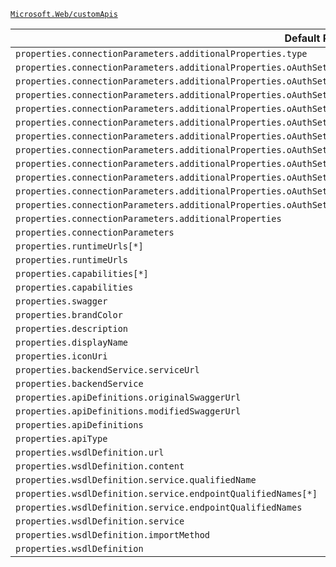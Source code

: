 [`Microsoft.Web/customApis`](https://docs.microsoft.com/en-us/azure/templates/microsoft.web/customapis)

| Default Path | Alias |
|---|---|
| `properties.connectionParameters.additionalProperties.type` | `Microsoft.Web/customApis/connectionParameters.additionalProperties.type` |
| `properties.connectionParameters.additionalProperties.oAuthSettings.identityProvider` | `Microsoft.Web/customApis/connectionParameters.additionalProperties.oAuthSettings.identityProvider` |
| `properties.connectionParameters.additionalProperties.oAuthSettings.clientId` | `Microsoft.Web/customApis/connectionParameters.additionalProperties.oAuthSettings.clientId` |
| `properties.connectionParameters.additionalProperties.oAuthSettings.clientSecret` | `Microsoft.Web/customApis/connectionParameters.additionalProperties.oAuthSettings.clientSecret` |
| `properties.connectionParameters.additionalProperties.oAuthSettings.scopes[*]` | `Microsoft.Web/customApis/connectionParameters.additionalProperties.oAuthSettings.scopes[*]` |
| `properties.connectionParameters.additionalProperties.oAuthSettings.scopes` | `Microsoft.Web/customApis/connectionParameters.additionalProperties.oAuthSettings.scopes` |
| `properties.connectionParameters.additionalProperties.oAuthSettings.redirectUrl` | `Microsoft.Web/customApis/connectionParameters.additionalProperties.oAuthSettings.redirectUrl` |
| `properties.connectionParameters.additionalProperties.oAuthSettings.customParameters.additionalProperties` | `Microsoft.Web/customApis/connectionParameters.additionalProperties.oAuthSettings.customParameters.additionalProperties` |
| `properties.connectionParameters.additionalProperties.oAuthSettings.customParameters.additionalProperties.options` | `Microsoft.Web/customApis/connectionParameters.additionalProperties.oAuthSettings.customParameters.additionalProperties.options` |
| `properties.connectionParameters.additionalProperties.oAuthSettings.customParameters.additionalProperties.uiDefinition` | `Microsoft.Web/customApis/connectionParameters.additionalProperties.oAuthSettings.customParameters.additionalProperties.uiDefinition` |
| `properties.connectionParameters.additionalProperties.oAuthSettings.customParameters` | `Microsoft.Web/customApis/connectionParameters.additionalProperties.oAuthSettings.customParameters` |
| `properties.connectionParameters.additionalProperties.oAuthSettings` | `Microsoft.Web/customApis/connectionParameters.additionalProperties.oAuthSettings` |
| `properties.connectionParameters.additionalProperties` | `Microsoft.Web/customApis/connectionParameters.additionalProperties` |
| `properties.connectionParameters` | `Microsoft.Web/customApis/connectionParameters` |
| `properties.runtimeUrls[*]` | `Microsoft.Web/customApis/runtimeUrls[*]` |
| `properties.runtimeUrls` | `Microsoft.Web/customApis/runtimeUrls` |
| `properties.capabilities[*]` | `Microsoft.Web/customApis/capabilities[*]` |
| `properties.capabilities` | `Microsoft.Web/customApis/capabilities` |
| `properties.swagger` | `Microsoft.Web/customApis/swagger` |
| `properties.brandColor` | `Microsoft.Web/customApis/brandColor` |
| `properties.description` | `Microsoft.Web/customApis/description` |
| `properties.displayName` | `Microsoft.Web/customApis/displayName` |
| `properties.iconUri` | `Microsoft.Web/customApis/iconUri` |
| `properties.backendService.serviceUrl` | `Microsoft.Web/customApis/backendService.serviceUrl` |
| `properties.backendService` | `Microsoft.Web/customApis/backendService` |
| `properties.apiDefinitions.originalSwaggerUrl` | `Microsoft.Web/customApis/apiDefinitions.originalSwaggerUrl` |
| `properties.apiDefinitions.modifiedSwaggerUrl` | `Microsoft.Web/customApis/apiDefinitions.modifiedSwaggerUrl` |
| `properties.apiDefinitions` | `Microsoft.Web/customApis/apiDefinitions` |
| `properties.apiType` | `Microsoft.Web/customApis/apiType` |
| `properties.wsdlDefinition.url` | `Microsoft.Web/customApis/wsdlDefinition.url` |
| `properties.wsdlDefinition.content` | `Microsoft.Web/customApis/wsdlDefinition.content` |
| `properties.wsdlDefinition.service.qualifiedName` | `Microsoft.Web/customApis/wsdlDefinition.service.qualifiedName` |
| `properties.wsdlDefinition.service.endpointQualifiedNames[*]` | `Microsoft.Web/customApis/wsdlDefinition.service.endpointQualifiedNames[*]` |
| `properties.wsdlDefinition.service.endpointQualifiedNames` | `Microsoft.Web/customApis/wsdlDefinition.service.endpointQualifiedNames` |
| `properties.wsdlDefinition.service` | `Microsoft.Web/customApis/wsdlDefinition.service` |
| `properties.wsdlDefinition.importMethod` | `Microsoft.Web/customApis/wsdlDefinition.importMethod` |
| `properties.wsdlDefinition` | `Microsoft.Web/customApis/wsdlDefinition` |

